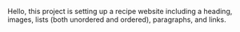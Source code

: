 Hello, this project is setting up a recipe website including a heading, images,
lists (both unordered and ordered), paragraphs, and links. 